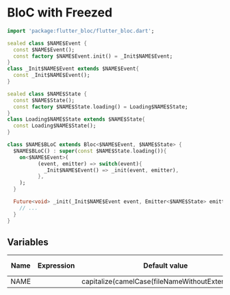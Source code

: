 # BloC with Freezed

```dart
import 'package:flutter_bloc/flutter_bloc.dart';

sealed class $NAME$Event {
  const $NAME$Event();
  const factory $NAME$Event.init() = _Init$NAME$Event;
}
class _Init$NAME$Event extends $NAME$Event{
  const _Init$NAME$Event();
}

sealed class $NAME$State {
  const $NAME$State();
  const factory $NAME$State.loading() = Loading$NAME$State;
}
class Loading$NAME$State extends $NAME$State{
  const Loading$NAME$State();
}

class $NAME$BLoC extends Bloc<$NAME$Event, $NAME$State> {
  $NAME$BLoC() : super(const $NAME$State.loading()){
    on<$NAME$Event>(
          (event, emitter) => switch(event){
            _Init$NAME$Event() => _init(event, emitter),
          },
    );
  }

  Future<void> _init(_Init$NAME$Event event, Emitter<$NAME$State> emitter) async {
    // ...
  }
}

```

## Variables

| Name                     | Expression                 | Default value                                     | Skip if Default |
|--------------------------|----------------------------|---------------------------------------------------|-----------------|
| NAME                     |                            | capitalize(camelCase(fileNameWithoutExtension())) |                 |

